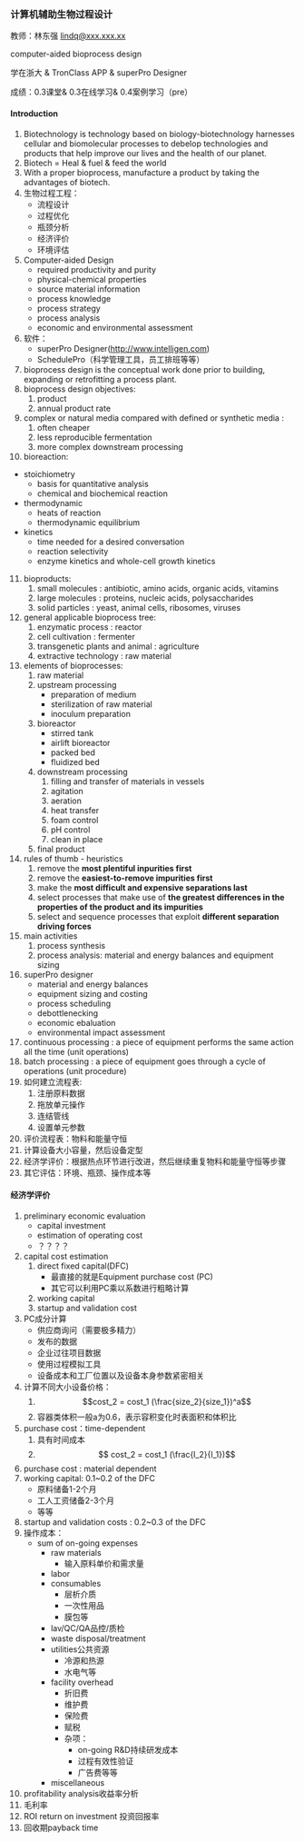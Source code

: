 ### 计算机辅助生物过程设计

教师：林东强 lindq@xxx.xxx.xx

computer-aided bioprocess design

学在浙大 & TronClass APP & superPro Designer

成绩：0.3课堂& 0.3在线学习& 0.4案例学习（pre）

#### Introduction

1. Biotechnology is technology based on biology-biotechnology harnesses cellular and biomolecular processes to debelop technologies and products that help improve our lives and the health of our planet. 
2. Biotech = Heal & fuel & feed the world 
3. With a proper bioprocess, manufacture a product by taking the advantages of biotech. 
4. 生物过程工程：
   - 流程设计
   - 过程优化
   - 瓶颈分析
   - 经济评价
   - 环境评估
5. Computer-aided Design
   - required productivity and purity 
   - physical-chemical properties
   - source material information 
   - process knowledge
   - process strategy
   - process analysis
   - economic and environmental assessment
6. 软件：
   - superPro Designer(http://www.intelligen.com)
   - SchedulePro（科学管理工具，员工排班等等）
7. bioprocess design is the conceptual work done prior to building, expanding or retrofitting a process plant. 
8. bioprocess design objectives:
   1. product
   2. annual product rate
9. complex or natural media compared with defined or synthetic media : 
   1. often cheaper
   2. less reproducible fermentation
   3. more complex downstream processing
10. bioreaction:
  - stoichiometry
    - basis for quantitative analysis
    - chemical and biochemical reaction
  - thermodynamic
    - heats of reaction
    - thermodynamic equilibrium
  - kinetics
    - time needed for a desired conversation
    - reaction selectivity
    - enzyme kinetics and whole-cell growth kinetics
11. bioproducts:
    1. small molecules : antibiotic, amino acids, organic acids, vitamins
    2. large molecules : proteins, nucleic acids, polysaccharides
    3. solid particles : yeast, animal cells, ribosomes, viruses
12. general applicable bioprocess tree:
    1. enzymatic process : reactor
    2. cell cultivation : fermenter
    3. transgenetic plants and animal : agriculture
    4. extractive technology : raw material
13. elements of bioprocesses:
    1. raw material
    2. upstream processing 
       - preparation of medium
       - sterilization of raw material
       - inoculum preparation
    3. bioreactor
       - stirred tank
       - airlift bioreactor
       - packed bed 
       - fluidized bed
    4. downstream processing 
       1. filling and transfer of materials in vessels 
       2. agitation
       3. aeration
       4. heat transfer
       5. foam control 
       6. pH control
       7. clean in place
    5. final product
14. rules of thumb - heuristics
    1. remove the **most plentiful inpurities first**
    2. remove the **easiest-to-remove impurities first**
    3. make the **most difficult and expensive separations last**
    4. select processes that make use of **the greatest differences in the properties of the product and its impurities**
    5. select and sequence processes that exploit **different separation driving forces**
15. main activities
    1. process synthesis
    2. process analysis: material and energy balances and equipment sizing
16. superPro designer
    - material and energy balances
    - equipment sizing and costing 
    - process scheduling
    - debottlenecking 
    - economic ebaluation
    - environmental impact assessment
17. continuous processing : a piece of equipment performs the same action all the time (unit operations)
18. batch processing : a piece of equipment goes through a cycle of operations (unit procedure)
19. 如何建立流程表:
    1. 注册原料数据
    2. 拖放单元操作
    3. 连结管线
    4. 设置单元参数
20. 评价流程表：物料和能量守恒
21. 计算设备大小容量，然后设备定型
22. 经济学评价：根据热点环节进行改进，然后继续重复物料和能量守恒等步骤
23. 其它评估：环境、瓶颈、操作成本等


#### 经济学评价

1. preliminary economic evaluation
   - capital investment 
   - estimation of operating cost
   - ？？？？
2. capital cost estimation
   1. direct fixed capital(DFC)
      - 最直接的就是Equipment purchase cost (PC)
      - 其它可以利用PC乘以系数进行粗略计算
   2. working capital
   3. startup and validation cost
3. PC成分计算
   - 供应商询问（需要极多精力）
   - 发布的数据
   - 企业过往项目数据
   - 使用过程模拟工具
   - 设备成本和工厂位置以及设备本身参数紧密相关
4. 计算不同大小设备价格：
   1. $$cost_2 = cost_1 (\frac{size_2}{size_1})^a$$
   2. 容器类体积一般a为0.6，表示容积变化时表面积和体积比
5. purchase cost：time-dependent
   1. 具有时间成本
   2. $$ cost_2 = cost_1 (\frac{I_2}{I_1})$$
6. purchase cost : material dependent
7. working capital: 0.1\~0.2 of the DFC
   - 原料储备1-2个月
   - 工人工资储备2-3个月
   - 等等
8. startup and validation costs : 0.2\~0.3 of the DFC
9. 操作成本：
   - sum of on-going expenses
     - raw materials 
       - 输入原料单价和需求量
     - labor
     - consumables
       - 层析介质
       - 一次性用品
       - 膜包等
     - lav/QC/QA品控/质检
     - waste disposal/treatment
     - utilities公共资源
       - 冷源和热源
       - 水电气等
     - facility overhead
       - 折旧费
       - 维护费
       - 保险费
       - 赋税
       - 杂项：
         - on-going R&D持续研发成本
         - 过程有效性验证
         - 广告费等等
     - miscellaneous
10. profitability analysis收益率分析
   1. 毛利率
   2. ROI return on investment 投资回报率
   3. 回收期payback time














